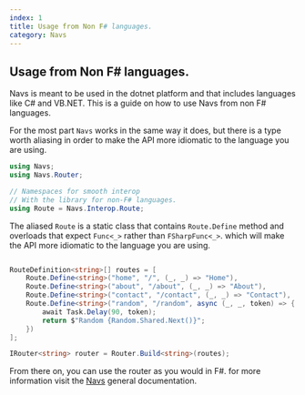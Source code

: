 ```yaml
---
index: 1
title: Usage from Non F# languages.
category: Navs
---
```


## Usage from Non F# languages.

Navs is meant to be used in the dotnet platform and that includes languages like C# and VB.NET. This is a guide on how to use Navs from non F# languages.

For the most part `Navs` works in the same way it does, but there is a type worth aliasing in order to make the API more idiomatic to the language you are using.

```csharp
using Navs;
using Navs.Router;

// Namespaces for smooth interop
// With the library for non-F# languages.
using Route = Navs.Interop.Route;
```

The aliased `Route` is a static class that contains `Route.Define` method and overloads that expect `Func<_>` rather than `FSharpFunc<_>`. which will make the API more idiomatic to the language you are using.

```csharp

RouteDefinition<string>[] routes = [
    Route.Define<string>("home", "/", (_, _) => "Home"),
    Route.Define<string>("about", "/about", (_, _) => "About"),
    Route.Define<string>("contact", "/contact", (_, _) => "Contact"),
    Route.Define<string>("random", "/random", async (_, _, token) => {
        await Task.Delay(90, token);
        return $"Random {Random.Shared.Next()}";
    })
];

IRouter<string> router = Router.Build<string>(routes);
```

From there on, you can use the router as you would in F#. for more information visit the [Navs](../Navs.fsx) general documentation.
